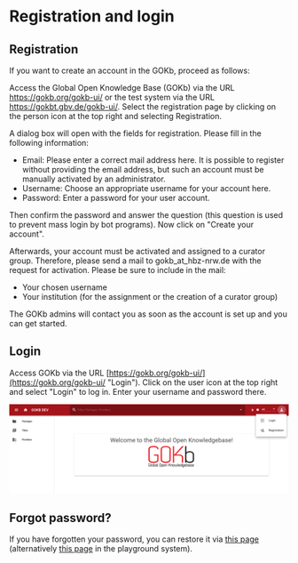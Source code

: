 # Registration and login

## Registration

If you want to create an account in the GOKb, proceed as follows:

Access the Global Open Knowledge Base (GOKb) via the URL https://gokb.org/gokb-ui/ or the test system via the URL https://gokbt.gbv.de/gokb-ui/. Select the registration page by clicking on the person icon at the top right and selecting Registration.

A dialog box will open with the fields for registration. Please fill in the following information:

+ Email: Please enter a correct mail address here. It is possible to register without providing the email address, but such an account must be manually activated by an administrator.
+ Username: Choose an appropriate username for your account here.
+ Password: Enter a password for your user account.

Then confirm the password and answer the question (this question is used to prevent mass login by bot programs). Now click on "Create your account".

Afterwards, your account must be activated and assigned to a curator group. Therefore, please send a mail to gokb_at_hbz-nrw.de with the request for activation. Please be sure to include in the mail:

+ Your chosen username
+ Your institution (for the assignment or the creation of a curator group)

The GOKb admins will contact you as soon as the account is set up and you can get started.

## Login

Access GOKb via the URL [https://gokb.org/gokb-ui/](https://gokb.org/gokb-ui/ "Login"). Click on the user icon at the top right and select "Login" to log in. Enter your username and password there.

![GOKB login page](../assets/login.png "GOKB login page")

## Forgot password?

If you have forgotten your password, you can restore it via
[this page](https://gokb.org/gokb/register/forgotPassword) (alternatively 
[this page](https://gokbt.gbv.de/gokb/register/forgotPassword) in the playground system). 
